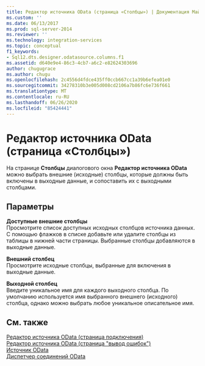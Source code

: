 ```yaml
---
title: Редактор источника OData (страница «Столбцы») | Документация Майкрософт
ms.custom: ''
ms.date: 06/13/2017
ms.prod: sql-server-2014
ms.reviewer: ''
ms.technology: integration-services
ms.topic: conceptual
f1_keywords:
- Sql12.dts.designer.odatasource.columns.f1
ms.assetid: d640e9e4-86c3-4cb7-a6c2-e82624303696
author: chugugrace
ms.author: chugu
ms.openlocfilehash: 2c4556d4fdce435ff0ccb667cc1a39b6efea01e0
ms.sourcegitcommit: 34278310b3e005d008cd2106a7b86fc6e736f661
ms.translationtype: MT
ms.contentlocale: ru-RU
ms.lasthandoff: 06/26/2020
ms.locfileid: "85424441"
---
```

# <a name="odata-source-editor-columns-page"></a>Редактор источника OData (страница «Столбцы»)
  На странице **Столбцы** диалогового окна **Редактор источника OData** можно выбрать внешние (исходные) столбцы, которые должны быть включены в выходные данные, и сопоставить их с выходными столбцами.  
  
## <a name="options"></a>Параметры  
 **Доступные внешние столбцы**  
 Просмотрите список доступных исходных столбцов источника данных. С помощью флажков в списке добавьте или удалите столбцы из таблицы в нижней части страницы. Выбранные столбцы добавляются в выходные данные.  
  
 **Внешний столбец**  
 Просмотрите исходные столбцы, выбранные для включения в выходные данные.  
  
 **Выходной столбец**  
 Введите уникальное имя для каждого выходного столбца. По умолчанию используется имя выбранного внешнего (исходного) столбца, однако можно выбрать любое уникальное описательное имя.  
  
## <a name="see-also"></a>См. также  
 [Редактор источника OData &#40;страница подключения&#41;](../../2014/integration-services/odata-source-editor-connection-page.md)   
 [Редактор источника OData &#40;страница "вывод ошибок"&#41;](../../2014/integration-services/odata-source-editor-error-output-page.md)   
 [Источник OData](data-flow/odata-source.md)   
 [Диспетчер соединений OData](connection-manager/odata-connection-manager.md)  
  
  
